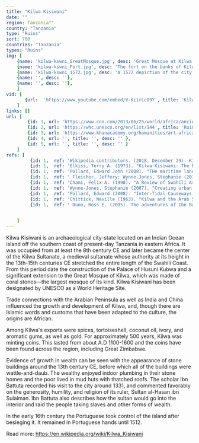 ```yaml
---
title: "Kilwa Kisiwani"
date: ""
region: Tanzania""
country: "Tanzania" 
type: "Ruins"
sort: 700
countries: "Tanzania"
types: "Ruins"
img: [
    {name: 'kilwa-kswni_GreatMosque.jpg', desc: 'Great Mosque at Kilwa'},
    {name: 'kilwa-kswni_Fort.jpg', desc: 'The fort on the banks of Kilwa Kisiwani.'},
    {name: 'kilwa-kswni_1572.jpg', desc: 'A 1572 depiction of the city of Kilwa from Georg Braun and Frans Hogenberg''s atlas Civitates orbis terrarum.'},
    {name: '', desc: ''},
    {name: '', desc: ''},
    ]
vid: [
       {url:  'https://www.youtube.com/embed/V-Ki1rLcD9Y', title: 'Kilwa Kisiwani, Tanzania'} 
    ]
links: []
url: [
        {id: 1, url: 'https://www.cnn.com/2013/06/25/world/africa/ancient-african-coins-history-australia/index.html', title: 'Ancient African coins that could change history of Australia', desc: 'With its glittering wealth, busy harbor and coral stone buildings, the island of Kilwa rose to become the premier commercial post of coastal East Africa around the 1300s, controlling much of the Indian Ocean trade with the continent''s hinterland. Situated in present-day southern Tanzania, during its heyday Kilwa hosted traders from as far away as China, who would exchange gold, ivory and iron from southern Africa''s interior for Arabian pottery and Indian textiles as well as perfumes, porcelains and spices from the Far East. But the Kilwa sultanate''s heyday came to a crashing end in the early 1500s with the arrival of the Portuguese who sacked the city in their bid to dominate the trade routes between eastern Africa and India.' },
        {id: 2, url: 'https://whc.unesco.org/en/list/144', title: 'Ruins of Kilwa Kisiwani and Ruins of Songo Mnara', desc: 'The remains of two great East African ports admired by early European explorers are situated on two small islands near the coast. From the 13th to the 16th century, the merchants of Kilwa dealt in gold, silver, pearls, perfumes, Arabian crockery, Persian earthenware and Chinese porcelain; much of the trade in the Indian Ocean thus passed through their hands.' },
        {id: 3, url: 'https://www.khanacademy.org/humanities/art-africa/east-africa2/tanzania/v/kilwa-kisiwani-tanzania', title: 'Kilwa Kisiwani', desc: 'A conversation with Stephen Battle, World Monuments Fund and Steven Zucker, Smarthistory about the history and architecture of Kilwa Kisiwani, Tanzania. Created by Beth Harris and Steven Zucker.' },
        {id: 4, url: '', title: '', desc: '' },
        {id: 5, url: '', title: '', desc: '' }
    ]
refs: [
         {id: 1,  ref: 'Wikipedia contributors. (2018, December 29). Kilwa Kisiwani. In Wikipedia, The Free Encyclopedia. Retrieved 21:17, February 3, 2019, from ', url: 'https://en.wikipedia.org/w/index.php?title=Kilwa_Kisiwani&oldid=875890612'},
         {id: 1,  ref: 'Elkiss, Terry A. (1973). "Kilwa Kisiwani: The Rise of an East African City-State". African Studies Review. 16 (1): 119–130. doi:10.2307/523737.', url: ''},
         {id: 1,  ref: 'Pollard, Edward John (2008). "THe maritime landscape of Kilwa Kisiwani and its region, Tanzania, 11th to 15th century CE". Journal of Anthropological Archaeology. 27: 265–280. doi:10.1016/j.jaa.2008.07.001.', url: ''},
         {id: 1,  ref: ' Fleisher, Jeffery; Wynne-Jones, Stephanie (2012). "Finding Meaning in Ancient Swahili Spatial Practices". Afr Archaeol Rev. 29: 171–207. doi:10.1007/s10437-012-9121-0.', url: ''},
         {id: 1,  ref: 'Chami, Felix A. (1998). "A Review of Swahili Archaeology". African Archaeological Review. 15 (3): 199–218. doi:10.1023/a:1021612012892.', url: ''},
         {id: 1,  ref: 'Wynne-Jones, Stephanie (2007). "Creating urban communities at Kilwa Kisiwani, Tanzania, CE 800-1300". Antiquity. 81: 368–380. doi:10.1017/s0003598x00095247.', url: ''},
         {id: 1,  ref: 'Pollard, Edward (2008). "Inter-Tidal Causeways and Platforms of the 13th- to 16th-Century City-States of Kilwa Kisiwani, Tanzania". The International Journal of Nautical Archaeology. 1 (37): 98–114. doi:10.1111/j.1095-9270.2007.00167.x.', url: ''},
         {id: 1,  ref: 'Chittick, Neville (1963). "Kilwa and the Arab Settlement of the East African Coast". The Journal of African History. 4 (2): 179–190. doi:10.1017/s0021853700004011. JSTOR 179533.', url: ''},
         {id: 1,  ref: ' Dunn, Ross E. (2005). The adventures of Ibn Battuta, a Muslim traveler of the fourteenth century (Rev. ed. with a new pref. ed.). Berkeley: University of California Press. ISBN 0520243854.', url: ''}

         
    ]
---
```

Kilwa Kisiwani is an archaeological city-state located on an Indian Ocean island off the southern coast of present-day Tanzania in eastern Africa. It was occupied from at least the 8th century CE and later became the center of the Kilwa Sultanate, a medieval sultanate whose authority at its height in the 13th-15th centuries CE stretched the entire length of the Swahili Coast. From this period date the construction of the Palace of Husuni Kubwa and a significant extension to the Great Mosque of Kilwa, which was made of coral stones—the largest mosque of its kind. Kilwa Kisiwani has been designated by UNESCO as a World Heritage Site. 

Trade connections with the Arabian Peninsula as well as India and China influenced the growth and development of Kilwa, and, though there are Islamic words and customs that have been adapted to the culture, the origins are African. 

Among Kilwa's exports were spices, tortoiseshell, coconut oil, ivory, and aromatic gums, as well as gold. For approximately 500 years, Kilwa was minting coins. This lasted from about A.D 1100-1600 and the coins have been found across the region, including Great Zimbabwe.

Evidence of growth in wealth can be seen with the appearance of stone buildings around the 13th century CE, before which all of the buildings were wattle-and-daub. The wealthy enjoyed indoor plumbing in their stone homes and the poor lived in mud huts with thatched roofs. The scholar Ibn Battuta recorded his visit to the city around 1331, and commented favorably on the generosity, humility, and religion of its ruler, Sultan al-Hasan ibn Sulaiman. Ibn Battuta also describes how the sultan would go into the interior and raid the people taking slaves and other forms of wealth.

In the early 16th century the Portuguese took control of the island after besieging it. It remained in Portuguese hands until 1512.

Read more:
https://en.wikipedia.org/wiki/Kilwa_Kisiwani

